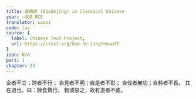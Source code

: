 ```yaml
---
title: 道德經 (Dàodéjīng) in Classical Chinese
year: ~400 BCE
translator: Laozi
code: lao
source: {
  label: Chinese Text Project,
  url: https://ctext.org/dao-de-jing?en=off
}
isbn: N/A
part: 1
chapter: 24
---
```

企者不立；跨者不行；
自見者不明；自是者不彰；
自伐者無功；自矜者不長。
其在道也，曰：餘食贅行。
物或惡之，故有道者不處。
